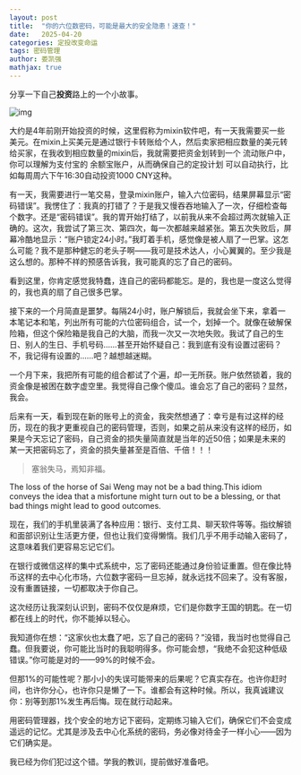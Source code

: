 ```yaml
---
layout: post
title:  "你的六位数密码，可能是最大的安全隐患！速查！"
date:   2025-04-20
categories: 定投改变命运
tags: 密码管理
author: 娄凯强
mathjax: true
---
```


分享一下自己**投资**路上的一个小故事。









![img](https://picx.zhimg.com/80/v2-62b8d54920f628907f98427b1c003c0c_720w.jpg?source=d16d100b)

大约是4年前刚开始投资的时候，这里假称为mixin软件吧，有一天我需要买一些美元。在mixin上买美元是通过银行卡转账给个人，然后卖家把相应数量的美元转给买家，在我收到相应数量的mixin后，我就需要把资金划转到一个 流动账户中，你可以理解为支付宝的 余额宝账户，从而确保自己的定投计划 可以自动执行，比如每周周六下午16:30自动投资1000 CNY这种。

有一天，我需要进行一笔交易，登录mixin账户，输入六位密码，结果屏幕显示“密码错误”。我愣住了：我真的打错了？于是我又慢吞吞地输入了一次，仔细检查每个数字。还是“密码错误”。我的胃开始打结了，以前我从来不会超过两次就输入正确的。这次，我尝试了第三次、第四次，每一次都越来越紧张。第五次失败后，屏幕冷酷地显示：“账户锁定24小时。”我盯着手机，感觉像是被人扇了一巴掌。这怎么可能？我不是那种健忘的老头子啊——我可是技术达人，小心翼翼的。至少我是这么想的。那种不祥的预感告诉我，我可能真的忘了自己的密码。

看到这里，你肯定感觉我特蠢，连自己的密码都能忘。是的，我也是一度这么觉得的，我也真的扇了自己很多巴掌。

接下来的一个月简直是噩梦。每隔24小时，账户解锁后，我就会坐下来，拿着一本笔记本和笔，列出所有可能的六位密码组合，试一个，划掉一个。就像在破解保险箱，但这个保险箱是我自己的大脑，而我一次又一次地失败。我试了自己的生日、别人的生日、手机号码……甚至开始怀疑自己：我到底有没有设置过密码？不，我记得有设置的……吧？越想越迷糊。

一个月下来，我把所有可能的组合都试了个遍，却一无所获。账户依然锁着，我的资金像是被困在数字虚空里。我觉得自己像个傻瓜。谁会忘了自己的密码？显然，我会。

后来有一天，看到现在新的账号上的资金，我突然想通了：幸亏是有过这样的经历，现在的我才更重视自己的密码管理，否则，如果之前从来没有这样的经历，如果是今天忘记了密码，自己资金的损失量简直就是当年的近50倍；如果是未来的某一天把密码忘了，资金的损失量甚至是百倍、千倍！！！

> 塞翁失马，焉知非福。

The loss of the horse of Sai Weng may not be a bad thing.This idiom conveys the idea that a misfortune might turn out to be a blessing, or that bad things might lead to good outcomes.

> 

现在，我们的手机里装满了各种应用：银行、支付工具、聊天软件等等。指纹解锁和面部识别让生活更方便，但也让我们变得懒惰。我们几乎不用手动输入密码了，这意味着我们更容易忘记它们。

在银行或微信这样的集中式系统中，忘了密码还能通过身份验证重置。但在像比特币这样的去中心化市场，六位数字密码一旦忘掉，就永远找不回来了。没有客服，没有重置链接，一切都取决于你自己。

这次经历让我深刻认识到，密码不仅仅是麻烦，它们是你数字王国的钥匙。在一切都在线上的时代，你不能掉以轻心。

我知道你在想：“这家伙也太蠢了吧，忘了自己的密码？”没错，我当时也觉得自己蠢。但我要说，你可能比当时的我聪明得多。你可能会想，“我绝不会犯这种低级错误。”你可能是对的——99%的时候不会。

但那1%的可能性呢？那小小的失误可能带来的后果呢？它真实存在。也许你赶时间，也许你分心，也许你只是懒了一下。谁都会有这种时候。所以，我真诚建议你：别等到那1%发生再后悔。现在就行动起来。

用密码管理器，找个安全的地方记下密码，定期练习输入它们，确保它们不会变成遥远的记忆。尤其是涉及去中心化系统的密码，务必像对待金子一样小心——因为它们确实是。

我已经为你们犯过这个错。学我的教训，提前做好准备吧。